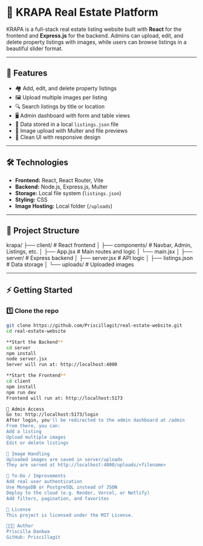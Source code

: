 # 🏡 KRAPA Real Estate Platform

KRAPA is a full-stack real estate listing website built with **React** for the frontend and **Express.js** for the backend. Admins can upload, edit, and delete property listings with images, while users can browse listings in a beautiful slider format.

---

## 🌟 Features

- 🏘️ Add, edit, and delete property listings
- 🖼️ Upload multiple images per listing
- 🔍 Search listings by title or location
- 🖥️ Admin dashboard with form and table views
- 📂 Data stored in a local `listings.json` file
- 📸 Image upload with Multer and file previews
- 🎨 Clean UI with responsive design

---

## 🛠️ Technologies

- **Frontend:** React, React Router, Vite
- **Backend:** Node.js, Express.js, Multer
- **Storage:** Local file system (`listings.json`)
- **Styling:** CSS
- **Image Hosting:** Local folder (`/uploads`)

---

## 📁 Project Structure
krapa/
├── client/ # React frontend
│ ├── components/ # Navbar, Admin, Listings, etc.
│ ├── App.jsx # Main routes and logic
│ └── main.jsx
│
├── server/ # Express backend
│ ├── server.jsx # API logic
│ ├── listings.json # Data storage
│ └── uploads/ # Uploaded images


---

## ⚡ Getting Started

### 1️⃣ Clone the repo
```bash
git clone https://github.com/Priscillagit/real-estate-website.git
cd real-estate-website

**Start the Backend**
cd server
npm install
node server.jsx
Server will run at: http://localhost:4000

**Start the Frontend**
cd client
npm install
npm run dev
Frontend will run at: http://localhost:5173

🔑 Admin Access
Go to: http://localhost:5173/login
After login, you'll be redirected to the admin dashboard at /admin
From there, you can:
Add a listing
Upload multiple images
Edit or delete listings

📸 Image Handling
Uploaded images are saved in server/uploads
They are served at http://localhost:4000/uploads/<filename>

📌 To-Do / Improvements
Add real user authentication
Use MongoDB or PostgreSQL instead of JSON
Deploy to the cloud (e.g. Render, Vercel, or Netlify)
Add filters, pagination, and favorites

📄 License
This project is licensed under the MIT License.

👩🏽‍💻 Author
Priscilla Dankwa
GitHub: Priscillagit



